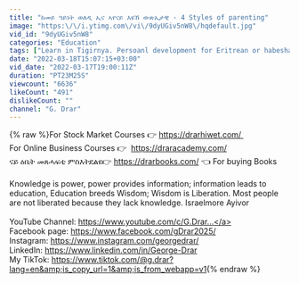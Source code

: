 ```yaml
---
title: "ከመይ ዓይነት ወለዲ ኢና ኣየናይ እዩኸ ውጽኢታዊ - 4 Styles of parenting"
image: "https:\/\/i.ytimg.com\/vi\/9dyUGiv5nW8\/hqdefault.jpg"
vid_id: "9dyUGiv5nW8"
categories: "Education"
tags: ["Learn in Tigirnya. Persoanl development for Eritrean or habesha","Communication skills in Tigrinya","Personal finance lessons for Habesha"]
date: "2022-03-18T15:07:15+03:00"
vid_date: "2022-03-17T19:00:11Z"
duration: "PT23M25S"
viewcount: "6636"
likeCount: "491"
dislikeCount: ""
channel: "G. Drar"
---
```

{% raw %}For Stock Market Courses 👉 <a rel="nofollow" target="blank" href="https://drarhiwet.com/ ">https://drarhiwet.com/ </a>  <br />For Online Business Courses  👉  <a rel="nofollow" target="blank" href="https://draracademy.com/">https://draracademy.com/</a><br />ናይ ዕቤት መጸሓፍቲ ምስእትደልዩ👉 <a rel="nofollow" target="blank" href="https://drarbooks.com/">https://drarbooks.com/</a>  👈 For buying Books <br /><br />Knowledge is power, power provides information; information leads to education, Education breeds Wisdom; Wisdom is Liberation. Most people are not liberated because they lack knowledge. Israelmore Ayivor<br /><br />YouTube Channel: <a rel="nofollow" target="blank" href="https://www.youtube.com/c/G.Drar...">https://www.youtube.com/c/G.Drar...</a><br />Facebook page: <a rel="nofollow" target="blank" href="https://www.facebook.com/gDrar2025/">https://www.facebook.com/gDrar2025/</a><br />Instagram: <a rel="nofollow" target="blank" href="https://www.instagram.com/georgedrar/">https://www.instagram.com/georgedrar/</a><br />LinkedIn: <a rel="nofollow" target="blank" href="https://www.linkedin.com/in/George-Drar">https://www.linkedin.com/in/George-Drar</a><br />My TikTok:  <a rel="nofollow" target="blank" href="https://www.tiktok.com/@g.drar?lang=en&amp;is_copy_url=1&amp;is_from_webapp=v1">https://www.tiktok.com/@g.drar?lang=en&amp;is_copy_url=1&amp;is_from_webapp=v1</a>{% endraw %}
